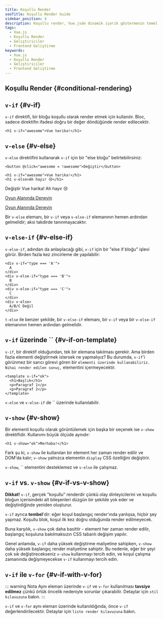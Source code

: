 ```yaml
---
title: Koşullu Render
seoTitle: Koşullu Render Guide
sidebar_position: 4
description: Koşullu render, Vue.jsde dinamik içerik göstermenin temel bir yoludur. Bu kılavuz, v-if, v-else, ve diğer koşullu yapıları nasıl kullanacağınızı öğretecektir.
tags: 
  - Vue.js
  - Koşullu Render
  - Geliştiriciler
  - Frontend Geliştirme
keywords: 
  - Vue.js
  - Koşullu Render
  - Geliştiriciler
  - Frontend Geliştirme
---
```

## Koşullu Render {#conditional-rendering}




## `v-if` {#v-if}

`v-if` direktifi, bir bloğu koşullu olarak render etmek için kullanılır. Bloc, sadece direktifin ifadesi doğru bir değer döndüğünde render edilecektir.

```vue-html
<h1 v-if="awesome">Vue harika!</h1>
```

## `v-else` {#v-else}

`v-else` direktifini kullanarak `v-if` için bir "else bloğu" belirtebilirsiniz:

```vue-html
<button @click="awesome = !awesome">Değiştir</button>

<h1 v-if="awesome">Vue harika!</h1>
<h1 v-else>Ah hayır 😢</h1>
```


  Değiştir
  Vue harika!
  Ah hayır 😢




[Oyun Alanında Deneyin](https://play.vuejs.org/#eNpFjkEOgjAQRa8ydIMulLA1hegJ3LnqBskAjdA27RQXhHu4M/GEHsEiKLv5mfdf/sBOxux7j+zAuCutNAQOyZtcKNkZbQkGsFjBCJXVHcQBjYUSqtTKERR3dLpDyCZmQ9bjViiezKKgCIGwM21BGBIAv3oireBYtrK8ZYKtgmg5BctJ13WLPJnhr0YQb1Lod7JaS4G8eATpfjMinjTphC8wtg7zcwNKw/v5eC1fnvwnsfEDwaha7w==)




[Oyun Alanında Deneyin](https://play.vuejs.org/#eNpFjj0OwjAMha9iMsEAFWuVVnACNqYsoXV/RJpEqVOQqt6DDYkTcgRSWoplWX7y56fXs6O1u84jixlvM1dbSoXGuzWOIMdCekXQCw2QS5LrzbQLckje6VEJglDyhq1pMAZyHidkGG9hhObRYh0EYWOVJAwKgF88kdFwyFSdXRPBZidIYDWvgqVkylIhjyb4ayOIV3votnXxfwrk2SPU7S/PikfVfsRnGFWL6akCbeD9fLzmK4+WSGz4AA5dYQY=)



Bir `v-else` elemanı, bir `v-if` veya `v-else-if` elemanının hemen ardından gelmelidir; aksi takdirde tanınmayacaktır.

## `v-else-if` {#v-else-if}

`v-else-if`, adından da anlaşılacağı gibi, `v-if` için bir "else if bloğu" işlevi görür. Birden fazla kez zincirleme de yapılabilir:

```vue-html
<div v-if="type === 'A'">
  A
</div>
<div v-else-if="type === 'B'">
  B
</div>
<div v-else-if="type === 'C'">
  C
</div>
<div v-else>
  A/B/C Değil
</div>
```

`t-else` ile benzer şekilde, bir `v-else-if` elemanı, bir `v-if` veya bir `v-else-if` elemanının hemen ardından gelmelidir.

## `v-if` üzerinde `` {#v-if-on-template}

`v-if`, bir direktif olduğundan, tek bir elemana takılması gerekir. Ama birden fazla elementi değiştirmek istersek ne yapmalıyız? Bu durumda, `v-if`'i görünmez bir sarıcı görevi gören bir `` elementi üzerinde kullanabiliriz. Nihai render edilen sonuç, `` elementini içermeyecektir.

```vue-html
<template v-if="ok">
  <h1>Başlık</h1>
  <p>Paragraf 1</p>
  <p>Paragraf 2</p>
</template>
```

`v-else` ve `v-else-if` de `` üzerinde kullanılabilir.

## `v-show` {#v-show}

Bir elementi koşullu olarak görüntülemek için başka bir seçenek ise `v-show` direktifidir. Kullanımı büyük ölçüde aynıdır:

```vue-html
<h1 v-show="ok">Merhaba!</h1>
```

Fark şu ki, `v-show` ile kullanılan bir element her zaman render edilir ve DOM'da kalır; `v-show` yalnızca elementin `display` CSS özelliğini değiştirir.

`v-show`, `` elementini desteklemez ve `v-else` ile çalışmaz.

## `v-if` vs. `v-show` {#v-if-vs-v-show}

**Dikkat!** `v-if`, gerçek "koşullu" renderdir çünkü olay dinleyicilerini ve koşullu bloğun içerisindeki alt bileşenleri düzgün bir şekilde yok eder ve değiştirdiğinde yeniden oluşturur.

`v-if` ayrıca **tembel**'dir: eğer koşul başlangıç render'ında yanlışsa, hiçbir şey yapmaz. Koşullu blok, koşul ilk kez doğru olduğunda render edilmeyecek.

Buna karşılık, `v-show` çok daha basittir - element her zaman render edilir, başlangıç koşuluna bakılmaksızın CSS tabanlı değişim yapılır.

Genel anlamda, `v-if` daha yüksek değiştirme maliyetine sahipken, `v-show` daha yüksek başlangıç render maliyetine sahiptir. Bu nedenle, eğer bir şeyi çok sık değiştirecekseniz `v-show` kullanmayı tercih edin, ve koşul çalışma zamanında değişmeyecekse `v-if` kullanmayı tercih edin.

## `v-if` ile `v-for` {#v-if-with-v-for}

::: warning Nota
Aynı eleman üzerinde `v-if` ve `v-for` kullanılması **tavsiye edilmez** çünkü örtük öncelik nedeniyle sorunlar çıkarabilir. Detaylar için `stil kılavuzuna` bakın.
:::

`v-if` ve `v-for` aynı eleman üzerinde kullanıldığında, önce `v-if` değerlendirilecektir. Detaylar için `liste render kılavuzuna` bakın.